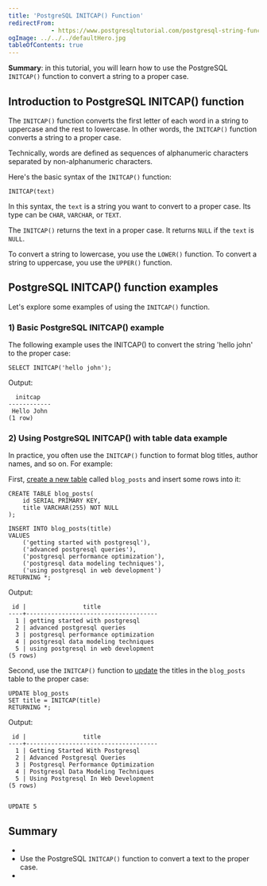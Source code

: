 ```yaml
---
title: 'PostgreSQL INITCAP() Function'
redirectFrom: 
            - https://www.postgresqltutorial.com/postgresql-string-functions/postgresql-letter-case-functions/
ogImage: ../../../defaultHero.jpg
tableOfContents: true
---
```



**Summary**: in this tutorial, you will learn how to use the PostgreSQL `INITCAP()` function to convert a string to a proper case.





## Introduction to PostgreSQL INITCAP() function





The `INITCAP()` function converts the first letter of each word in a string to uppercase and the rest to lowercase. In other words, the `INITCAP()` function converts a string to a proper case.





Technically, words are defined as sequences of alphanumeric characters separated by non-alphanumeric characters.





Here's the basic syntax of the `INITCAP()` function:





```
INITCAP(text)
```





In this syntax, the `text` is a string you want to convert to a proper case. Its type can be `CHAR`, `VARCHAR`, or `TEXT`.





The `INITCAP()` returns the text in a proper case. It returns `NULL` if the `text` is `NULL`.





To convert a string to lowercase, you use the `LOWER()` function. To convert a string to uppercase, you use the `UPPER()` function.





## PostgreSQL INITCAP() function examples





Let's explore some examples of using the `INITCAP()` function.





### 1) Basic PostgreSQL INITCAP() example





The following example uses the INITCAP() to convert the string 'hello john' to the proper case:





```
SELECT INITCAP('hello john');
```





Output:





```
  initcap
------------
 Hello John
(1 row)
```





### 2) Using PostgreSQL INITCAP() with table data example





In practice, you often use the `INITCAP()` function to format blog titles, author names, and so on. For example:





First, [create a new table](/docs/postgresql/postgresql-create-table) called `blog_posts` and insert some rows into it:





```
CREATE TABLE blog_posts(
    id SERIAL PRIMARY KEY,
    title VARCHAR(255) NOT NULL
);

INSERT INTO blog_posts(title)
VALUES
    ('getting started with postgresql'),
    ('advanced postgresql queries'),
    ('postgresql performance optimization'),
    ('postgresql data modeling techniques'),
    ('using postgresql in web development')
RETURNING *;
```





Output:





```
 id |                title
----+-------------------------------------
  1 | getting started with postgresql
  2 | advanced postgresql queries
  3 | postgresql performance optimization
  4 | postgresql data modeling techniques
  5 | using postgresql in web development
(5 rows)
```





Second, use the `INITCAP()` function to [update](/docs/postgresql/postgresql-update) the titles in the `blog_posts` table to the proper case:





```
UPDATE blog_posts
SET title = INITCAP(title)
RETURNING *;
```





Output:





```
 id |                title
----+-------------------------------------
  1 | Getting Started With Postgresql
  2 | Advanced Postgresql Queries
  3 | Postgresql Performance Optimization
  4 | Postgresql Data Modeling Techniques
  5 | Using Postgresql In Web Development
(5 rows)


UPDATE 5
```





## Summary





- 
- Use the PostgreSQL `INITCAP()` function to convert a text to the proper case.
- 


